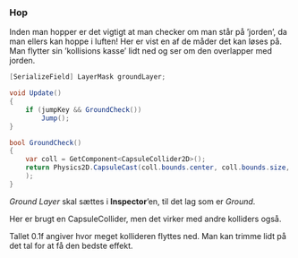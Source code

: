 ### Hop

Inden man hopper er det vigtigt at man checker om man står på ’jorden’,
da man ellers kan hoppe i luften! Her er vist en af de måder det kan
løses på. Man flytter sin ’kollisions kasse’ lidt ned og ser om den
overlapper med jorden.

```csharp
[SerializeField] LayerMask groundLayer;

void Update()
{
    if (jumpKey && GroundCheck())
        Jump();
}

bool GroundCheck()
{
    var coll = GetComponent<CapsuleCollider2D>();
    return Physics2D.CapsuleCast(coll.bounds.center, coll.bounds.size, CapsuleDirection2D.Vertical, 0f, Vector2.down, 0.1f, groundLayer
    );
}
```

*Ground Layer* skal sættes i **Inspector**’en, til det lag som er
*Ground*.

Her er brugt en CapsuleCollider, men det virker med andre kolliders
også.

Tallet 0.1f angiver hvor meget kollideren flyttes ned. Man kan trimme
lidt på det tal for at få den bedste effekt.

